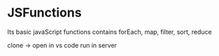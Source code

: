 # JSFunctions
Its basic javaScript functions contains forEach, map, filter, sort, reduce

clone -> open in vs code 
run in server
